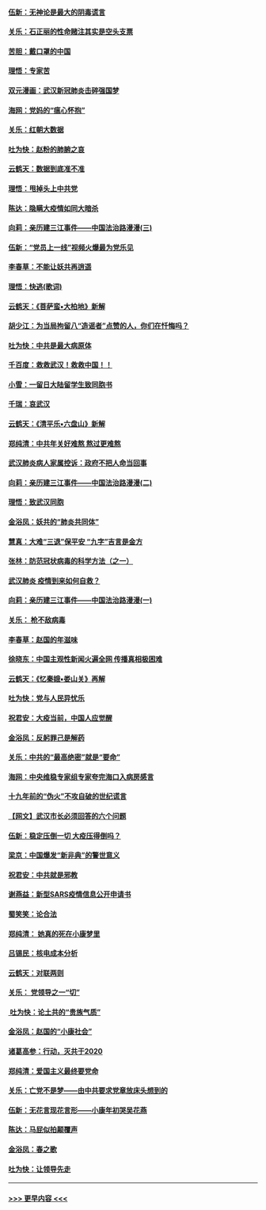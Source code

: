 #### [伍新：无神论是最大的阴毒谎言](../pages/nsc993/n11846129.md?t=02052144) 
#### [关乐：石正丽的性命赌注其实是空头支票](../pages/nsc993/n11846109.md?t=02052144) 
#### [苦胆：戴口罩的中国](../pages/nsc993/n11845576.md?t=02052144) 
#### [理悟：专家苦](../pages/nsc993/n11845564.md?t=02052144) 
#### [双元漫画：武汉新冠肺炎击碎强国梦](../pages/nsc993/n11843320.md?t=02052144) 
#### [海网：党妈的“瘟心怀抱”](../pages/nsc993/n11840740.md?t=02052144) 
#### [关乐：红朝大数据](../pages/nsc993/n11840675.md?t=02052144) 
#### [吐为快：赵粉的肺腑之哀](../pages/nsc993/n11840618.md?t=02052144) 
#### [云鹤天：数据到底准不准](../pages/nsc993/n11840325.md?t=02052144) 
#### [理悟：甩掉头上中共党](../pages/nsc993/n11838826.md?t=02052144) 
#### [陈达：隐瞒大疫情如同大暗杀](../pages/nsc993/n11838771.md?t=02052144) 
#### [向莉：亲历建三江事件——中国法治路漫漫(三)](../pages/nsc993/n11831825.md?t=02052144) 
#### [伍新：“党员上一线”视频火爆最为党乐见](../pages/nsc993/n11838200.md?t=02052144) 
#### [李春草：不能让妖共再逍遥](../pages/nsc993/n11838102.md?t=02052144) 
#### [理悟：快逃(歌词)](../pages/nsc993/n11838083.md?t=02052144) 
#### [云鹤天：《菩萨蛮▪大柏地》新解](../pages/nsc993/n11838059.md?t=02052144) 
#### [胡少江：为当局拘留八“造谣者”点赞的人，你们在忏悔吗？](../pages/nsc993/n11836801.md?t=02052144) 
#### [吐为快：中共是最大病原体](../pages/nsc993/n11836748.md?t=02052144) 
#### [千百度：救救武汉！救救中国！！](../pages/nsc993/n11836145.md?t=02052144) 
#### [小雪：一留日大陆留学生致同胞书](../pages/nsc993/n11834624.md?t=02052144) 
#### [千瑞：哀武汉](../pages/nsc993/n11833647.md?t=02052144) 
#### [云鹤天：《清平乐▪六盘山》新解](../pages/nsc993/n11833611.md?t=02052144) 
#### [郑纯清：中共年关好难熬 熬过更难熬](../pages/nsc993/n11833489.md?t=02052144) 
#### [武汉肺炎病人家属控诉：政府不把人命当回事](../pages/nsc993/n11833205.md?t=02052144) 
#### [向莉：亲历建三江事件——中国法治路漫漫(二)](../pages/nsc993/n11829102.md?t=02052144) 
#### [理悟：致武汉同胞](../pages/nsc993/n11831522.md?t=02052144) 
#### [金浴凤：妖共的“肺炎共同体”](../pages/nsc993/n11829448.md?t=02052144) 
#### [慧真：大难“三退”保平安 “九字”吉言是金方](../pages/nsc993/n11829501.md?t=02052144) 
#### [张林：防范冠状病毒的科学方法（之一）](../pages/nsc993/n11828618.md?t=02052144) 
#### [武汉肺炎 疫情到来如何自救？](../pages/nsc993/n11827632.md?t=02052144) 
#### [向莉：亲历建三江事件——中国法治路漫漫(一)](../pages/nsc993/n11827190.md?t=02052144) 
#### [关乐： 枪不敌病毒](../pages/nsc993/n11826746.md?t=02052144) 
#### [李春草：赵国的年滋味](../pages/nsc993/n11826321.md?t=02052144) 
#### [徐晓东：中国主观性新闻火遍全网 传播真相极困难](../pages/nsc993/n11826508.md?t=02052144) 
#### [云鹤天：《忆秦娥▪娄山关》再解](../pages/nsc993/n11824682.md?t=02052144) 
#### [吐为快：党与人民异忧乐](../pages/nsc993/n11824660.md?t=02052144) 
#### [祝君安：大疫当前，中国人应觉醒](../pages/nsc993/n11821946.md?t=02052144) 
#### [金浴凤：反躬罪己是解药](../pages/nsc993/n11820280.md?t=02052144) 
#### [关乐：中共的“最高绝密”就是“要命”](../pages/nsc993/n11816946.md?t=02052144) 
#### [海网：中央维稳专家组专家夸完海口入病房感言](../pages/nsc993/n11815138.md?t=02052144) 
#### [十九年前的“伪火”不攻自破的世纪谎言](../pages/nsc993/n11813238.md?t=02052144) 
#### [【网文】武汉市长必须回答的六个问题](../pages/nsc993/n11813848.md?t=02052144) 
#### [伍新：稳定压倒一切 大疫压得倒吗？](../pages/nsc993/n11812634.md?t=02052144) 
#### [梁京：中国爆发“新非典”的警世意义](../pages/nsc993/n11812554.md?t=02052144) 
#### [祝君安：中共就是邪教](../pages/nsc993/n11812431.md?t=02052144) 
#### [谢燕益：新型SARS疫情信息公开申请书](../pages/nsc993/n11808840.md?t=02052144) 
#### [蜀笑笑：论合法](../pages/nsc993/n11808064.md?t=02052144) 
#### [郑纯清： 她真的死在小康梦里](../pages/nsc993/n11806623.md?t=02052144) 
#### [吕锡民：核电成本分析](../pages/nsc993/n11806284.md?t=02052144) 
#### [云鹤天：对联两则](../pages/nsc993/n11805957.md?t=02052144) 
#### [关乐： 党领导之一“切”](../pages/nsc993/n11804505.md?t=02052144) 
#### [ 吐为快：论土共的“贵族气质”](../pages/nsc993/n11804490.md?t=02052144) 
#### [金浴凤：赵国的“小康社会”](../pages/nsc993/n11804452.md?t=02052144) 
#### [诸葛高参：行动，灭共于2020](../pages/nsc993/n11804120.md?t=02052144) 
#### [郑纯清：爱国主义最终要党命](../pages/nsc993/n11802197.md?t=02052144) 
#### [关乐：亡党不是梦——由中共要求党章放床头想到的](../pages/nsc993/n11802156.md?t=02052144) 
#### [伍新：无花言现花言形——小康年初哭吴花燕](../pages/nsc993/n11800044.md?t=02052144) 
#### [陈达：马屁似拍颠覆声](../pages/nsc993/n11800010.md?t=02052144) 
#### [金浴凤：春之歌](../pages/nsc993/n11797687.md?t=02052144) 
#### [吐为快：让领导先走](../pages/nsc993/n11797512.md?t=02052144) 

----
#### [ >>> 更早内容 <<< ](../indexes/nsc993-earlier.md)
